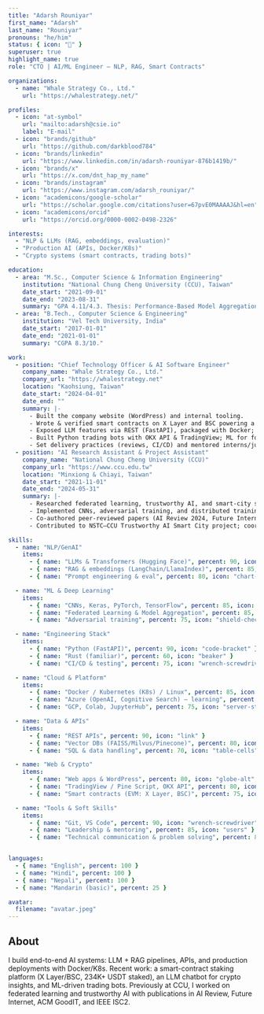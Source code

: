```yaml
---
title: "Adarsh Rouniyar"
first_name: "Adarsh"
last_name: "Rouniyar"
pronouns: "he/him"
status: { icon: "🚀" }
superuser: true
highlight_name: true
role: "CTO | AI/ML Engineer — NLP, RAG, Smart Contracts"

organizations:
  - name: "Whale Strategy Co., Ltd."
    url: "https://whalestrategy.net/"

profiles:
  - icon: "at-symbol"
    url: "mailto:adarsh@csie.io"
    label: "E-mail"
  - icon: "brands/github"
    url: "https://github.com/darkblood784"
  - icon: "brands/linkedin"
    url: "https://www.linkedin.com/in/adarsh-rouniyar-876b1419b/"
  - icon: "brands/x"
    url: "https://x.com/dnt_hap_my_name"
  - icon: "brands/instagram"
    url: "https://www.instagram.com/adarsh_rouniyar/"
  - icon: "academicons/google-scholar"
    url: "https://scholar.google.com/citations?user=67pvE0MAAAAJ&hl=en"
  - icon: "academicons/orcid"
    url: "https://orcid.org/0000-0002-0498-2326"

interests:
  - "NLP & LLMs (RAG, embeddings, evaluation)"
  - "Production AI (APIs, Docker/K8s)"
  - "Crypto systems (smart contracts, trading bots)"

education:
  - area: "M.Sc., Computer Science & Information Engineering"
    institution: "National Chung Cheng University (CCU), Taiwan"
    date_start: "2021-09-01"
    date_end: "2023-08-31"
    summary: "GPA 4.11/4.3. Thesis: Performance-Based Model Aggregation in Federated Learning for Image-Based AQI Classification."
  - area: "B.Tech., Computer Science & Engineering"
    institution: "Vel Tech University, India"
    date_start: "2017-01-01"
    date_end: "2021-01-01"
    summary: "CGPA 8.3/10."

work:
  - position: "Chief Technology Officer & AI Software Engineer"
    company_name: "Whale Strategy Co., Ltd."
    company_url: "https://whalestrategy.net"
    location: "Kaohsiung, Taiwan"
    date_start: "2024-04-01"
    date_end: ""
    summary: |-
      - Built the company website (WordPress) and internal tooling.
      - Wrote & verified smart contracts on X Layer and BSC powering a staking platform (234K+ USDT staked).
      - Exposed LLM features via REST (FastAPI), packaged with Docker; implemented RAG pipelines (embeddings, vector store, prompt orchestration).
      - Built Python trading bots with OKX API & TradingView; ML for forecasting & anomaly detection.
      - Set delivery practices (reviews, CI/CD) and mentored interns/juniors.
  - position: "AI Research Assistant & Project Assistant"
    company_name: "National Chung Cheng University (CCU)"
    company_url: "https://www.ccu.edu.tw"
    location: "Minxiong & Chiayi, Taiwan"
    date_start: "2021-11-01"
    date_end: "2024-05-31"
    summary: |-
      - Researched federated learning, trustworthy AI, and smart-city systems.
      - Implemented CNNs, adversarial training, and distributed training (TensorFlow, PyTorch).
      - Co-authored peer-reviewed papers (AI Review 2024, Future Internet 2023, ACM GoodIT 2023, IEEE ISC2 2022).
      - Contributed to NSTC–CCU Trustworthy AI Smart City project; coordinated with partners in India & Taiwan.

skills:
  - name: "NLP/GenAI"
    items:
      - { name: "LLMs & Transformers (Hugging Face)", percent: 90, icon: "academic-cap" }
      - { name: "RAG & embeddings (LangChain/LlamaIndex)", percent: 85, icon: "magnifying-glass" }
      - { name: "Prompt engineering & eval", percent: 80, icon: "chart-bar" }

  - name: "ML & Deep Learning"
    items:
      - { name: "CNNs, Keras, PyTorch, TensorFlow", percent: 85, icon: "cube-transparent" }
      - { name: "Federated Learning & Model Aggregation", percent: 85, icon: "arrows-right-left" }
      - { name: "Adversarial training", percent: 75, icon: "shield-check" }

  - name: "Engineering Stack"
    items:
      - { name: "Python (FastAPI)", percent: 90, icon: "code-bracket" }
      - { name: "Rust (familiar)", percent: 60, icon: "beaker" }
      - { name: "CI/CD & testing", percent: 75, icon: "wrench-screwdriver" }

  - name: "Cloud & Platform"
    items:
      - { name: "Docker / Kubernetes (K8s) / Linux", percent: 85, icon: "squares-2x2" }
      - { name: "Azure (OpenAI, Cognitive Search) — learning", percent: 70, icon: "cloud" }
      - { name: "GCP, Colab, JupyterHub", percent: 75, icon: "server-stack" }

  - name: "Data & APIs"
    items:
      - { name: "REST APIs", percent: 90, icon: "link" }
      - { name: "Vector DBs (FAISS/Milvus/Pinecone)", percent: 80, icon: "database" }
      - { name: "SQL & data handling", percent: 70, icon: "table-cells" }

  - name: "Web & Crypto"
    items:
      - { name: "Web apps & WordPress", percent: 80, icon: "globe-alt" }
      - { name: "TradingView / Pine Script, OKX API", percent: 80, icon: "chart-bar" }
      - { name: "Smart contracts (EVM: X Layer, BSC)", percent: 75, icon: "lock-closed" }

  - name: "Tools & Soft Skills"
    items:
      - { name: "Git, VS Code", percent: 90, icon: "wrench-screwdriver" }
      - { name: "Leadership & mentoring", percent: 85, icon: "users" }
      - { name: "Technical communication & problem solving", percent: 85, icon: "chat-bubble-left-right" }


languages:
  - { name: "English", percent: 100 }
  - { name: "Hindi", percent: 100 }
  - { name: "Nepali", percent: 100 }
  - { name: "Mandarin (basic)", percent: 25 }

avatar:
  filename: "avatar.jpeg"
---
```


## About

I build end-to-end AI systems: LLM + RAG pipelines, APIs, and production deployments with Docker/K8s. Recent work: a smart-contract staking platform (X Layer/BSC, 234K+ USDT staked), an LLM chatbot for crypto insights, and ML-driven trading bots. Previously at CCU, I worked on federated learning and trustworthy AI with publications in AI Review, Future Internet, ACM GoodIT, and IEEE ISC2.
